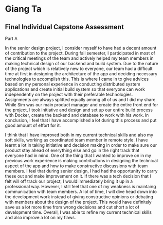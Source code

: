 # Giang Ta
## Final Individual Capstone Assessment

Part A


In the senior design project, I consider myself to have had a decent amount of contribution to the project. During fall semester, I participated in most of the critical meetings of the team and actively helped my team members in making technical design of our backend and build system. Due to the nature of the project which is relatively new to everyone, our team had a difficult time at first in designing the architecture of the app and deciding necessary technologies to accomplish this. This is where I came in to give advices based on my personal experience in conducting distributed system applications and create initial build system so that everyone can work independently on the project with their preferable technologies. Assignments are always splitted equally among all of us and I did my share. While Sim was our main product manager and create the entire front end for the project, I took initiative and design and set up our entire build process with Docker, create the backend and database to work with his work. In conclusion, I feel that I have accomplished a lot during this process and put good amount of effort for it.

I think that I have improved both in my current technical skills and also my soft skills, working as coordinated team member in remote style. I have learnt a lot in taking initiative and decision making in order to make sure our product stay ahead of everything else and go in the right track that everyone had in mind. One of the thing that I wanted to improve on in my previous work experience is making contributions in designing the technical aspect of the app and how to make constructive discussions with team members. I feel that during senior design, I had had the opportunity to carry these out and make improvement on it. If there was a tech decision that I felt will off track our project, I would immediately bring it up in a professional way. However, I still feel that one of my weakness is maintaing communication with team members. A lot of time, I will dive head down into the development work instead of giving constructive opinions or debating with members about the design of the project. This would have definitely save us a lot more time from wrong decisions and cut short a lot of development time. Overall, I was able to refine my current technical skills and also improve a lot on my flaws.